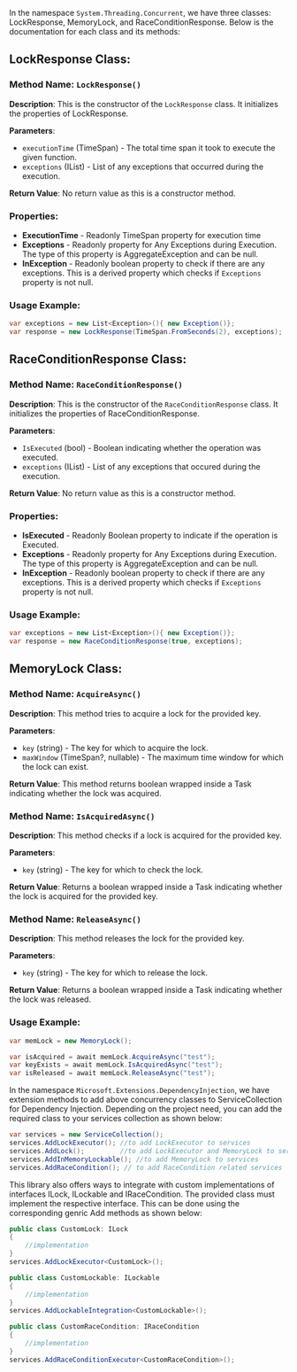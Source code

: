In the namespace `System.Threading.Concurrent`, we have three classes: LockResponse, MemoryLock, and RaceConditionResponse. Below is the documentation for each class and its methods:

## LockResponse Class:

### Method Name: `LockResponse()`

**Description**: This is the constructor of the `LockResponse` class. It initializes the properties of LockResponse.

**Parameters**: 
- `executionTime` (TimeSpan) - The total time span it took to execute the given function. 
- `exceptions` (IList<Exception>) - List of any exceptions that occurred during the execution.

**Return Value**: No return value as this is a constructor method.

### Properties:
- **ExecutionTime** - Readonly TimeSpan property for execution time
- **Exceptions** - Readonly property for Any Exceptions during Execution. The type of this property is AggregateException and can be null.
- **InException** - Readonly boolean property to check if there are any exceptions. This is a derived property which checks if `Exceptions` property is not null.

### Usage Example:

```csharp
var exceptions = new List<Exception>(){ new Exception()}; 
var response = new LockResponse(TimeSpan.FromSeconds(2), exceptions);
```

## RaceConditionResponse Class:

### Method Name: `RaceConditionResponse()`

**Description**: This is the constructor of the `RaceConditionResponse` class. It initializes the properties of RaceConditionResponse.

**Parameters**: 
- `IsExecuted` (bool) - Boolean indicating whether the operation was executed. 
- `exceptions` (IList<Exception>) - List of any exceptions that occured during the execution.

**Return Value**: No return value as this is a constructor method.

### Properties:
- **IsExecuted** - Readonly Boolean property to indicate if the operation is Executed.
- **Exceptions** - Readonly property for Any Exceptions during Execution. The type of this property is AggregateException and can be null.
- **InException** - Readonly boolean property to check if there are any exceptions. This is a derived property which checks if `Exceptions` property is not null.

### Usage Example:

```csharp
var exceptions = new List<Exception>(){ new Exception()}; 
var response = new RaceConditionResponse(true, exceptions);
```

## MemoryLock Class:

### Method Name: `AcquireAsync()`

**Description**: This method tries to acquire a lock for the provided key.

**Parameters**: 
- `key` (string) - The key for which to acquire the lock.
- `maxWindow` (TimeSpan?, nullable) - The maximum time window for which the lock can exist.

**Return Value**: This method returns boolean wrapped inside a Task indicating whether the lock was acquired.

### Method Name: `IsAcquiredAsync()`

**Description**: This method checks if a lock is acquired for the provided key.

**Parameters**: 
- `key` (string) - The key for which to check the lock.

**Return Value**: Returns a boolean wrapped inside a Task indicating whether the lock is acquired for the provided key.

### Method Name: `ReleaseAsync()`

**Description**: This method releases the lock for the provided key.

**Parameters**: 
- `key` (string) - The key for which to release the lock.

**Return Value**: Returns a boolean wrapped inside a Task indicating whether the lock was released.

### Usage Example:

```csharp
var memLock = new MemoryLock();

var isAcquired = await memLock.AcquireAsync("test");
var keyExists = await memLock.IsAcquiredAsync("test");
var isReleased = await memLock.ReleaseAsync("test");
```

In the namespace `Microsoft.Extensions.DependencyInjection`, we have extension methods to add above concurrency classes to ServiceCollection for Dependency Injection. Depending on the project need, you can add the required class to your services collection as shown below:

```csharp
var services = new ServiceCollection();
services.AddLockExecutor(); //to add LockExecutor to services
services.AddLock();         //to add LockExecutor and MemoryLock to services
services.AddInMemoryLockable(); //to add MemoryLock to services
services.AddRaceCondition(); // to add RaceCondition related services
```
This library also offers ways to integrate with custom implementations of interfaces ILock, ILockable and IRaceCondition. The provided class must implement the respective interface. This can be done using the corresponding genric Add methods as shown below:

```csharp
public class CustomLock: ILock
{
    //implementation
}
services.AddLockExecutor<CustomLock>();

public class CustomLockable: ILockable
{
    //implementation
}
services.AddLockableIntegration<CustomLockable>();

public class CustomRaceCondition: IRaceCondition
{
    //implementation
}
services.AddRaceConditionExecutor<CustomRaceCondition>();
```